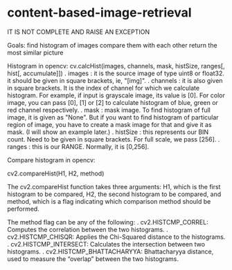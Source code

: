# content-based-image-retrieval
IT IS NOT COMPLETE AND RAISE AN EXCEPTION

Goals:
  find histogram of images
  compare them with each other
  return the most similar picture

Histogram in opencv:
  cv.calcHist(images, channels, mask, histSize, ranges[, hist[, accumulate]])
  . images : it is the source image of type uint8 or float32. it should be given in square brackets, ie, "[img]".
  . channels : it is also given in square brackets. It is the index of channel for which we calculate histogram. For example, if input is grayscale image, its value is [0]. For color image, you can pass [0], [1] or [2] to calculate histogram of blue, green or red channel respectively.
  . mask : mask image. To find histogram of full image, it is given as "None". But if you want to find histogram of particular region of image, you have to create a mask image for that and give it as mask. (I will show an example later.)
  . histSize : this represents our BIN count. Need to be given in square brackets. For full scale, we pass [256].
  . ranges : this is our RANGE. Normally, it is [0,256].

Compare histogram in opencv:

  cv2.compareHist(H1, H2, method)
  
  The cv2.compareHist function takes three arguments: 
  H1, which is the first histogram to be compared,
  H2, the second histogram to be compared,
  and method, which is a flag indicating which comparison method should be performed.
  
  The method flag can be any of the following:
  . cv2.HISTCMP_CORREL: Computes the correlation between the two histograms.
  . cv2.HISTCMP_CHISQR: Applies the Chi-Squared distance to the histograms.
  . cv2.HISTCMP_INTERSECT: Calculates the intersection between two histograms.
  . cv2.HISTCMP_BHATTACHARYYA: Bhattacharyya distance, used to measure the “overlap” between the two histograms.






  
